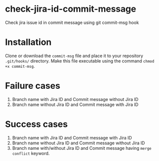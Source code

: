 # check-jira-id-commit-message
Check jira issue id in commit message using git commit-msg hook

# Installation
Clone or download the `commit-msg` file and place it to your repository `.git/hooks/` directory. Make this file executable using the command `chmod +x commit-msg`.

# Failure cases
1. Branch name with Jira ID and Commit message without Jira ID
1. Branch name without Jira ID and Commit message with Jira ID

# Success cases
1. Branch name with Jira ID and Commit message with Jira ID
1. Branch name without Jira ID and Commit message without Jira ID
1. Branch name with/without Jira ID and Commit message having `merge conflict` keyword.
